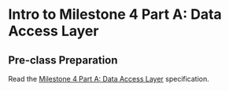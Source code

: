 # Intro to Milestone 4 Part A: Data Access Layer

## Pre-class Preparation
  
Read the [Milestone 4 Part A: Data Access Layer](/tweeter/milestone-4a/milestone-4a.md) specification.
